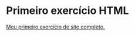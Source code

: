 # Primeiro exercício HTML
 <html lang="pt-br">
 <a href="https://guiguiari.github.io/html-css1/desafio010/index.html">Meu primeiro exercício de site completo.</a>
